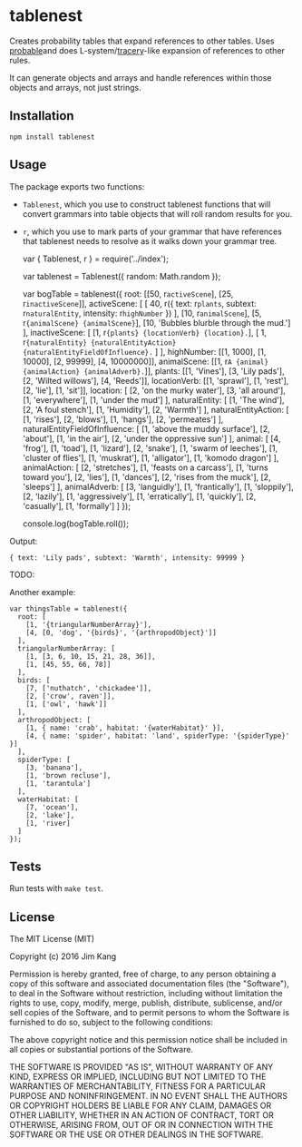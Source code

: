 tablenest
==================

Creates probability tables that expand references to other tables. Uses [probable](https://www.npmjs.com/package/probable)and does L-system/[tracery](https://github.com/galaxykate/tracery)-like expansion of references to other rules.

It can generate objects and arrays and handle references within those objects and arrays, not just strings.

Installation
------------

    npm install tablenest

Usage
-----

The package exports two functions:

- `Tablenest`, which you use to construct tablenest functions that will convert grammars into table objects that will roll random results for you.
- `r`, which you use to mark parts of your grammar that have references that tablenest needs to resolve as it walks down your grammar tree.

    var { Tablenest, r } = require('../index');

    var tablenest = Tablenest({
      random: Math.random
    });

    var bogTable = tablenest({
      root: [[50, r`activeScene`], [25, r`inactiveScene`]],
      activeScene: [
        [
          40,
          r({
            text: r`plants`,
            subtext: r`naturalEntity`,
            intensity: r`highNumber`
          })
        ],
        [10, r`animalScene`],
        [5, r`{animalScene} {animalScene}`],
        [10, 'Bubbles blurble through the mud.']
      ],
      inactiveScene: [
        [1, r`{plants} {locationVerb} {location}.`],
        [
          1,
          r`{naturalEntity} {naturalEntityAction} {naturalEntityFieldOfInfluence}.`
        ]
      ],
      highNumber: [[1, 1000], [1, 10000], [2, 99999], [4, 10000000]],
      animalScene: [[1, r`A {animal} {animalAction} {animalAdverb}.`]],
      plants: [[1, 'Vines'], [3, 'Lily pads'], [2, 'Wilted willows'], [4, 'Reeds']],
      locationVerb: [[1, 'sprawl'], [1, 'rest'], [2, 'lie'], [1, 'sit']],
      location: [
        [2, 'on the murky water'],
        [3, 'all around'],
        [1, 'everywhere'],
        [1, 'under the mud']
      ],
      naturalEntity: [
        [1, 'The wind'],
        [2, 'A foul stench'],
        [1, 'Humidity'],
        [2, 'Warmth']
      ],
      naturalEntityAction: [
        [1, 'rises'],
        [2, 'blows'],
        [1, 'hangs'],
        [2, 'permeates']
      ],
      naturalEntityFieldOfInfluence: [
        [1, 'above the muddy surface'],
        [2, 'about'],
        [1, 'in the air'],
        [2, 'under the oppressive sun']
      ],
      animal: [
        [4, 'frog'],
        [1, 'toad'],
        [1, 'lizard'],
        [2, 'snake'],
        [1, 'swarm of leeches'],
        [1, 'cluster of flies'],
        [1, 'muskrat'],
        [1, 'alligator'],
        [1, 'komodo dragon']
      ],
      animalAction: [
        [2, 'stretches'],
        [1, 'feasts on a carcass'],
        [1, 'turns toward you'],
        [2, 'lies'],
        [1, 'dances'],
        [2, 'rises from the muck'],
        [2, 'sleeps']
      ],
      animalAdverb: [
        [3, 'languidly'],
        [1, 'frantically'],
        [1, 'sloppily'],
        [2, 'lazily'],
        [1, 'aggressively'],
        [1, 'erratically'],
        [1, 'quickly'],
        [2, 'casually'],
        [1, 'formally']
      ]
    });

    console.log(bogTable.roll());

Output:

    { text: 'Lily pads', subtext: 'Warmth', intensity: 99999 }

TODO:

Another example:

    var thingsTable = tablenest({
      root: [
        [1, '{triangularNumberArray}'],
        [4, [0, 'dog', '{birds}', '{arthropodObject}']]
      ],
      triangularNumberArray: [
        [1, [3, 6, 10, 15, 21, 28, 36]],
        [1, [45, 55, 66, 78]]
      ],
      birds: [
        [7, ['nuthatch', 'chickadee']],
        [2, ['crow', raven']],
        [1, ['owl', 'hawk']]
      ],
      arthropodObject: [
        [1, { name: 'crab', habitat: '{waterHabitat}' }],
        [4, { name: 'spider', habitat: 'land', spiderType: '{spiderType}' }]
      ],
      spiderType: [
        [3, 'banana'],
        [1, 'brown recluse'],
        [1, 'tarantula']
      ],
      waterHabitat: [
        [7, 'ocean'],
        [2, 'lake'],
        [1, 'river]
      ]
    });
 
Tests
-----

Run tests with `make test`.

License
-------

The MIT License (MIT)

Copyright (c) 2016 Jim Kang

Permission is hereby granted, free of charge, to any person obtaining a copy
of this software and associated documentation files (the "Software"), to deal
in the Software without restriction, including without limitation the rights
to use, copy, modify, merge, publish, distribute, sublicense, and/or sell
copies of the Software, and to permit persons to whom the Software is
furnished to do so, subject to the following conditions:

The above copyright notice and this permission notice shall be included in
all copies or substantial portions of the Software.

THE SOFTWARE IS PROVIDED "AS IS", WITHOUT WARRANTY OF ANY KIND, EXPRESS OR
IMPLIED, INCLUDING BUT NOT LIMITED TO THE WARRANTIES OF MERCHANTABILITY,
FITNESS FOR A PARTICULAR PURPOSE AND NONINFRINGEMENT. IN NO EVENT SHALL THE
AUTHORS OR COPYRIGHT HOLDERS BE LIABLE FOR ANY CLAIM, DAMAGES OR OTHER
LIABILITY, WHETHER IN AN ACTION OF CONTRACT, TORT OR OTHERWISE, ARISING FROM,
OUT OF OR IN CONNECTION WITH THE SOFTWARE OR THE USE OR OTHER DEALINGS IN
THE SOFTWARE.
